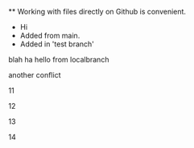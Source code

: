 ** Working with files directly on Github is convenient.
* Hi
* Added from main.
* Added in 'test branch'

blah
ha
hello from localbranch


another conflict

11

12

13

14
